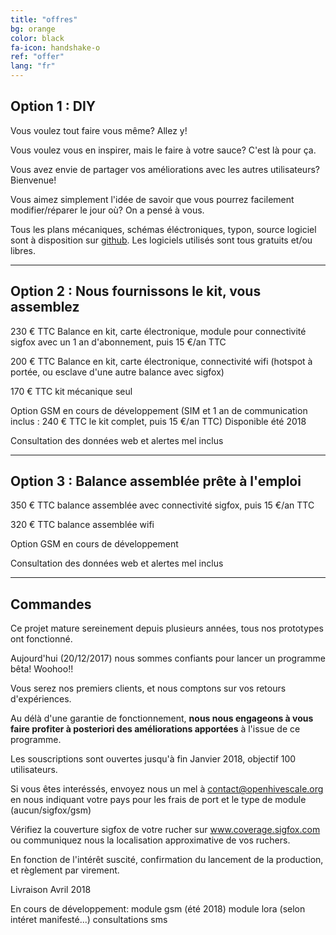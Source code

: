```yaml
---
title: "offres"
bg: orange
color: black
fa-icon: handshake-o
ref: "offer"
lang: "fr"
---
```



## Option 1 : DIY
Vous voulez tout faire vous même? Allez y!

Vous voulez vous en inspirer, mais le faire à votre sauce? C'est là pour ça.

Vous avez envie de partager vos améliorations avec les autres utilisateurs? Bienvenue!

Vous aimez simplement l'idée de savoir que vous pourrez facilement modifier/réparer le jour où? On a pensé à vous.

Tous les plans mécaniques, schémas éléctroniques, typon, source logiciel sont à disposition sur [github](https://github.com/openhivescale).
Les logiciels utilisés sont tous gratuits et/ou libres.

-------------------------

## Option 2 : Nous fournissons le kit, vous assemblez

230 € TTC Balance en kit, carte électronique, module pour connectivité sigfox avec un 1 an d'abonnement, puis 15 €/an TTC

200 € TTC Balance en kit, carte électronique, connectivité wifi (hotspot à portée, ou esclave d'une autre balance avec sigfox)

170 € TTC kit mécanique seul

Option GSM en cours de développement (SIM et 1 an de communication inclus : 240 € TTC le kit complet, puis 15 €/an TTC)
Disponible été 2018

Consultation des données web et alertes mel inclus

-------------------------

## Option 3 : Balance assemblée prête à l'emploi 

350 € TTC balance assemblée avec connectivité sigfox, puis 15 €/an TTC

320 € TTC balance assemblée wifi

Option GSM en cours de développement

Consultation des données web et alertes mel inclus

-------------------------

## Commandes 

Ce projet mature sereinement depuis plusieurs années, tous nos prototypes ont fonctionné.

Aujourd'hui (20/12/2017) nous sommes confiants pour lancer un programme bêta! Woohoo!!

Vous serez nos premiers clients, et nous comptons sur vos retours d'expériences. 

Au délà d'une garantie de fonctionnement, **nous nous engageons à vous faire profiter à posteriori des améliorations apportées** à l'issue de ce programme.

Les souscriptions sont ouvertes jusqu'à fin Janvier 2018, objectif 100 utilisateurs. 

Si vous êtes interéssés, envoyez nous un mel à contact@openhivescale.org en nous indiquant votre pays pour les frais de port et le type de module (aucun/sigfox/gsm) 

Vérifiez la couverture sigfox de votre rucher sur www.coverage.sigfox.com ou communiquez nous la localisation approximative de vos ruchers. 

En fonction de l'intérêt suscité, confirmation du lancement de la production, et règlement par virement.

Livraison Avril 2018



En cours de développement:
    module gsm (été 2018)
    module lora (selon intéret manifesté...)
    consultations sms

